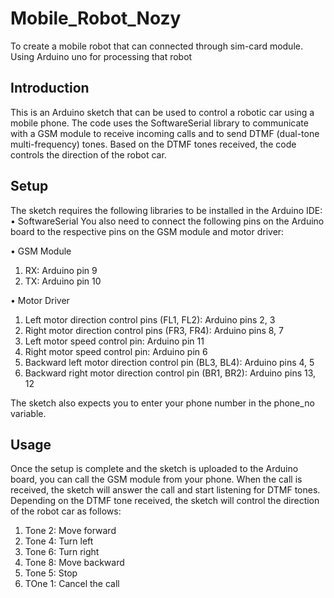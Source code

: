 
# Mobile_Robot_Nozy

To create a mobile robot that can connected through sim-card module. Using Arduino uno for processing that robot


## Introduction
This is an Arduino sketch that can be used to control a robotic car using a mobile phone. The code uses the SoftwareSerial library to communicate with a GSM module to receive incoming calls and to send DTMF (dual-tone multi-frequency) tones. Based on the DTMF tones received, the code controls the direction of the robot car.
## Setup
The sketch requires the following libraries to be installed in the Arduino IDE:
•	SoftwareSerial
You also need to connect the following pins on the Arduino board to the respective pins on the GSM module and motor driver:

•	GSM Module
1.	RX: Arduino pin 9
2.	TX: Arduino pin 10

•	Motor Driver
1.	Left motor direction control pins (FL1, FL2): Arduino pins 2, 3
2.	Right motor direction control pins (FR3, FR4): Arduino pins 8, 7
3.	Left motor speed control pin: Arduino pin 11
4.	Right motor speed control pin: Arduino pin 6
5.	Backward left motor direction control pin (BL3, BL4): Arduino pins 4, 5
6.	Backward right motor direction control pin (BR1, BR2): Arduino pins 13, 12


The sketch also expects you to enter your phone number in the phone_no variable.

## Usage
Once the setup is complete and the sketch is uploaded to the Arduino board, you can call the GSM module from your phone. When the call is received, the sketch will answer the call and start listening for DTMF tones. Depending on the DTMF tone received, the sketch will control the direction of the robot car as follows:
1.	Tone 2: Move forward
2.	Tone 4: Turn left
3.	Tone 6: Turn right
4.	Tone 8: Move backward
5.	Tone 5: Stop
6.	TOne 1: Cancel the call
